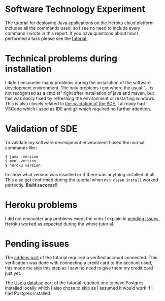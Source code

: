 
# Software Technology Experiment
The tutorial for deploying Java applications on the Heroku cloud platform includes all the commands used, so I see no need to include every command I wrote in this report. If you have questions about how I performed a task please see the [tutorial.](https://devcenter.heroku.com/articles/getting-started-with-java)

# Technical problems during installation
I didn't encounter many problems during the installation of the software development environment. The only problems i got where the usual "... is not recognised as a cmdlet" right after installation of java and maven, but this was easily fixed by refreshing the environment or restarting windows. This is also closely related to [the validation of the SDE.](#validation-of-sde) I allready had VSCode which I used as IDE and git which required no further attention.

# Validation of SDE

To validate my software development environment I used the normal commands like:

```console
$ java -version
$ mvn -version
$ heroku version
```


to show what version was insatlled or if there was anything installed at all. This also got confirmed during the tutorial when `mvn clean install` worked perfectly. ***Build success***!!!

# Heroku problems
I did not encounter any problems exept the ones I explain in [pending issues.](#pending-issues) Heroku worked as expected during the whole tutorial.

# Pending issues
The [addons part](https://devcenter.heroku.com/articles/getting-started-with-java#provision-add-ons) of the tutorial required a verified account connected. This verification was done with connecting a credit card to the account used, this made me skip this step as I saw no need to give them my credit card just yet.

The [Use a databse](https://devcenter.heroku.com/articles/getting-started-with-java#use-a-database) part of the tutorial required one to have Postgres installed locally which I also chose to skip as I assumed it would work if I had Postgres installed.

